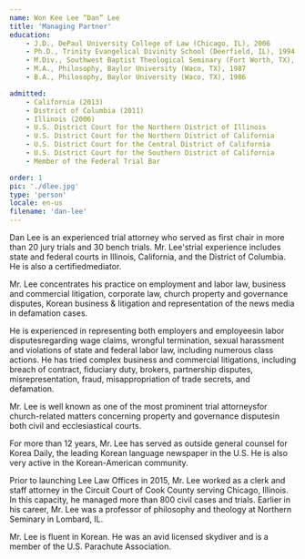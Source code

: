 ```yaml
---
name: Won Kee Lee “Dan” Lee
title: 'Managing Partner'
education:
    - J.D., DePaul University College of Law (Chicago, IL), 2006
    - Ph.D., Trinity Evangelical Divinity School (Deerfield, IL), 1994
    - M.Div., Southwest Baptist Theological Seminary (Fort Worth, TX), 1990
    - M.A., Philosophy, Baylor University (Waco, TX), 1987
    - B.A., Philosophy, Baylor University (Waco, TX), 1986

admitted:
    - California (2013)
    - District of Columbia (2011)
    - Illinois (2006)
    - U.S. District Court for the Northern District of Illinois
    - U.S. District Court for the Northern District of California
    - U.S. District Court for the Central District of California
    - U.S. District Court for the Southern District of California
    - Member of the Federal Trial Bar

order: 1
pic: './dlee.jpg'
type: 'person'
locale: en-us
filename: 'dan-lee'
---
```


Dan Lee is an experienced trial attorney who served as first chair in more than 20 jury trials and 30 bench trials. Mr. Lee'strial experience includes state and federal courts in Illinois, California, and the District of Columbia. He is also a certifiedmediator.

Mr. Lee concentrates his practice on employment and labor law, business and commercial litigation, corporate law, church property and governance disputes, Korean business & litigation and representation of the news media in defamation cases.

He is experienced in representing both employers and employeesin labor disputesregarding wage claims, wrongful termination, sexual harassment and violations of state and federal labor law, including numerous class actions. He has tried complex business and commercial litigations, including breach of contract, fiduciary duty, brokers, partnership disputes, misrepresentation, fraud, misappropriation of trade secrets, and defamation.

Mr. Lee is well known as one of the most prominent trial attorneysfor church-related matters concerning property and governance disputesin both civil and ecclesiastical courts.

For more than 12 years, Mr. Lee has served as outside general counsel for Korea Daily, the leading Korean language newspaper in the U.S. He is also very active in the Korean-American community.

Prior to launching Lee Law Offices in 2015, Mr. Lee worked as a clerk and staff attorney in the Circuit Court of Cook County serving Chicago, Illinois. In this capacity, he managed more than 800 civil cases and trials. Earlier in his career, Mr. Lee was a professor of philosophy and theology at Northern Seminary in Lombard, IL.

Mr. Lee is fluent in Korean. He was an avid licensed skydiver and is a member of the U.S. Parachute Association.
